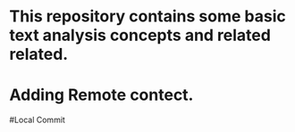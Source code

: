 # This repository contains some basic text analysis concepts and related related.
# Adding Remote contect.
#Local Commit
